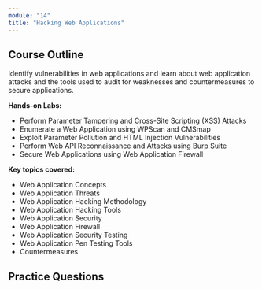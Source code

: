 ```yaml
---
module: "14"
title: "Hacking Web Applications"
---
```


## Course Outline

Identify vulnerabilities in web applications and learn about web application attacks and the tools used to audit for weaknesses and countermeasures to secure applications.

**Hands-on Labs:**

- Perform Parameter Tampering and Cross-Site Scripting (XSS) Attacks
- Enumerate a Web Application using WPScan and CMSmap
- Exploit Parameter Pollution and HTML Injection Vulnerabilities
- Perform Web API Reconnaissance and Attacks using Burp Suite
- Secure Web Applications using Web Application Firewall

**Key topics covered:**

- Web Application Concepts
- Web Application Threats
- Web Application Hacking Methodology
- Web Application Hacking Tools
- Web Application Security
- Web Application Firewall
- Web Application Security Testing
- Web Application Pen Testing Tools
- Countermeasures

## Practice Questions
